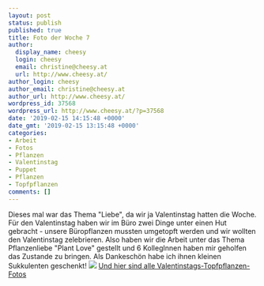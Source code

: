 ```yaml
---
layout: post
status: publish
published: true
title: Foto der Woche 7
author:
  display_name: cheesy
  login: cheesy
  email: christine@cheesy.at
  url: http://www.cheesy.at/
author_login: cheesy
author_email: christine@cheesy.at
author_url: http://www.cheesy.at/
wordpress_id: 37568
wordpress_url: http://www.cheesy.at/?p=37568
date: '2019-02-15 14:15:48 +0000'
date_gmt: '2019-02-15 13:15:48 +0000'
categories:
- Arbeit
- Fotos
- Pflanzen
- Valentinstag
- Puppet
- Pflanzen
- Topfpflanzen
comments: []
---
```

Dieses mal war das Thema "Liebe", da wir ja Valentinstag hatten die Woche. Für den Valentinstag haben wir im Büro zwei Dinge unter einen Hut gebracht - unsere Büropflanzen mussten umgetopft werden und wir wollten den Valentinstag zelebrieren. Also haben wir die Arbeit unter das Thema Pflanzenliebe "Plant Love" gestellt und 6 KollegInnen haben mir geholfen das Zustande zu bringen. Als Dankeschön habe ich ihnen kleinen Sukkulenten geschenkt!
[![](http://www.cheesy.at/wp-content/uploads/07-P52-Love.jpg)](http://www.cheesy.at/fotos/spiele/projekt365-und-andere-projekte/project-52-wochen-in-2019/)
[Und hier sind alle Valentinstags-Topfpflanzen-Fotos](http://www.cheesy.at/fotos/arbeit/plant-love-party/)
